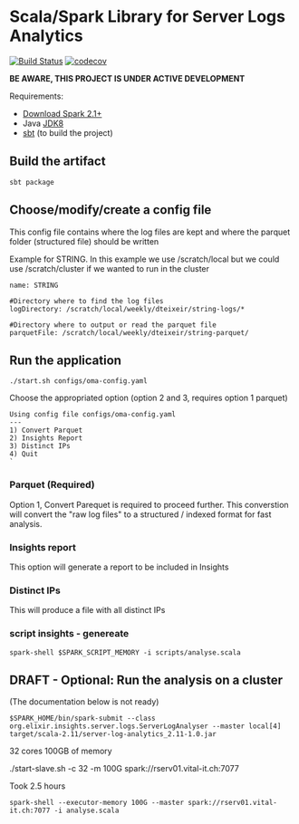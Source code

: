# Scala/Spark Library for Server Logs Analytics 

[![Build Status](https://travis-ci.org/sib-swiss/server-log-analytics.svg?branch=master)](https://travis-ci.org/sib-swiss/server-log-analytics)
[![codecov](https://codecov.io/gh/sib-swiss/server-log-analytics/branch/master/graph/badge.svg)](https://codecov.io/gh/sib-swiss/server-log-analytics)

**BE AWARE, THIS PROJECT IS UNDER ACTIVE DEVELOPMENT**

Requirements: 
* [Download Spark 2.1+](https://spark.apache.org/downloads.html)
* Java [JDK8](http://www.oracle.com/technetwork/java/javase/downloads/jdk8-downloads-2133151.html)
* [sbt](http://www.scala-sbt.org/download.html) (to build the project)

## Build the artifact

```shell
sbt package
```

## Choose/modify/create a config file

This config file contains where the log files are kept and where the parquet folder (structured file) should be written 

Example for STRING. 
In this example we use /scratch/local but we could use /scratch/cluster if we wanted to run in the cluster

```
name: STRING

#Directory where to find the log files
logDirectory: /scratch/local/weekly/dteixeir/string-logs/*

#Directory where to output or read the parquet file
parquetFile: /scratch/local/weekly/dteixeir/string-parquet/

```

## Run the application

```shell
./start.sh configs/oma-config.yaml
```

Choose the appropriated option (option 2 and 3, requires option 1 parquet)

```
Using config file configs/oma-config.yaml
---
1) Convert Parquet
2) Insights Report
3) Distinct IPs
4) Quit
`
```

### Parquet (Required)

Option 1, Convert Parequet is required to proceed further.
This converstion will convert the "raw log files" to a structured / indexed format for fast analysis.

### Insights report
This option will generate a report to be included in Insights 

### Distinct IPs
This will produce a file with all distinct IPs

### script insights - genereate  
```shell
spark-shell $SPARK_SCRIPT_MEMORY -i scripts/analyse.scala
```

## DRAFT - Optional: Run the analysis on a cluster

(The documentation below is not ready)
```shell
$SPARK_HOME/bin/spark-submit --class org.elixir.insights.server.logs.ServerLogAnalyser --master local[4] target/scala-2.11/server-log-analytics_2.11-1.0.jar
```

32 cores
100GB of memory

./start-slave.sh -c 32 -m 100G spark://rserv01.vital-it.ch:7077


Took 2.5 hours
```
spark-shell --executor-memory 100G --master spark://rserv01.vital-it.ch:7077 -i analyse.scala
```

